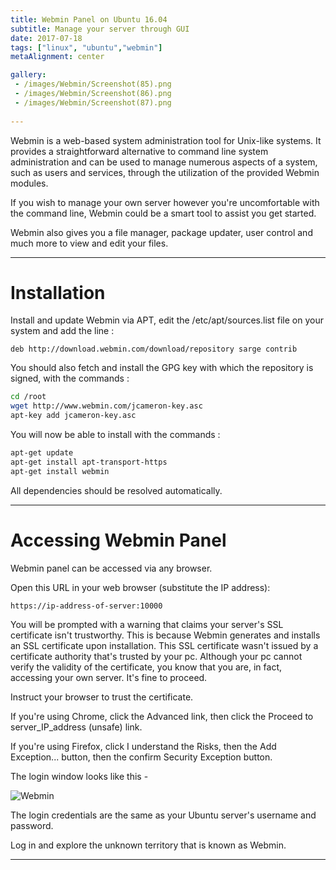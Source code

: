 ```yaml
---
title: Webmin Panel on Ubuntu 16.04
subtitle: Manage your server through GUI
date: 2017-07-18
tags: ["linux", "ubuntu","webmin"]
metaAlignment: center

gallery:
 - /images/Webmin/Screenshot(85).png
 - /images/Webmin/Screenshot(86).png
 - /images/Webmin/Screenshot(87).png
 
---
```


<!--toc-->

Webmin is a web-based system administration tool for Unix-like systems. It provides a straightforward alternative to command line system administration and can be used to manage numerous aspects of a system, such as users and services, through the utilization of the provided Webmin modules. <!--more-->

If you wish to manage your own server however you're uncomfortable with the command line, Webmin could be a smart tool to assist you get started.

Webmin also gives you a file manager, package updater, user control and much more to view and edit your files. 



---
# Installation

Install and update Webmin via APT, edit the /etc/apt/sources.list file on your system and add the line :

`deb http://download.webmin.com/download/repository sarge contrib`

You should also fetch and install the GPG key with which the repository is signed, with the commands :

```bash
cd /root
wget http://www.webmin.com/jcameron-key.asc
apt-key add jcameron-key.asc
```
You will now be able to install with the commands :

```bash
apt-get update
apt-get install apt-transport-https
apt-get install webmin
```


All dependencies should be resolved automatically.
___
# Accessing Webmin Panel

Webmin panel can be accessed via any browser. 

Open this URL in your web browser (substitute the IP address): 

`https://ip-address-of-server:10000`

You will be prompted with a warning that claims your server's SSL certificate isn't trustworthy. This is because Webmin generates and installs an SSL certificate upon installation. This SSL certificate wasn't issued by a certificate authority that's trusted by your pc. Although your pc cannot verify the validity of the certificate, you know that you are, in fact, accessing your own server. It's fine to proceed.

Instruct your browser to trust the certificate. 

If you're using Chrome, click the Advanced link, then click the Proceed to server_IP_address (unsafe) link. 

If you're using Firefox, click I understand the Risks, then the Add Exception... button, then the confirm Security Exception button. 

The login window looks like this - 

![Webmin](/img/Webmin/canvas.png)

The login credentials are the same as your Ubuntu server's username and password. 

Log in and explore the unknown territory that is known as Webmin. 

---



